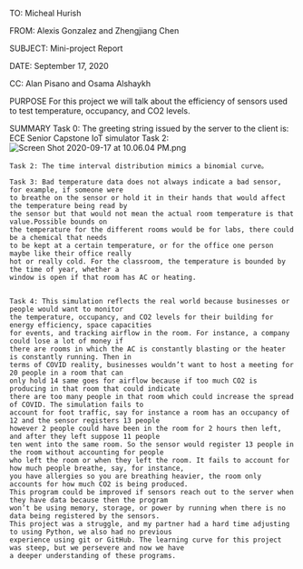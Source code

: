 TO: Micheal Hurish 

FROM: Alexis Gonzalez and Zhengjiang Chen

SUBJECT: Mini-project Report

DATE: September 17, 2020

CC: Alan Pisano and Osama Alshaykh

PURPOSE
	For this project we will talk about the efficiency of sensors used to test temperature, occupancy, and CO2 levels.

SUMMARY 
	Task 0: The greeting string issued by the server to the client is: ECE Senior Capstone IoT simulator
	Task 2:
 ![Screen Shot 2020-09-17 at 10.06.04 PM.png](img1.png)



	Task 2: The time interval distribution mimics a binomial curve。 
  
	Task 3: Bad temperature data does not always indicate a bad sensor, for example, if someone were 
	to breathe on the sensor or hold it in their hands that would affect the temperature being read by 
	the sensor but that would not mean the actual room temperature is that value.Possible bounds on 
	the temperature for the different rooms would be for labs, there could be a chemical that needs 
	to be kept at a certain temperature, or for the office one person maybe like their office really 
	hot or really cold. For the classroom, the temperature is bounded by the time of year, whether a 
	window is open if that room has AC or heating. 
  
  
	Task 4: This simulation reflects the real world because businesses or people would want to monitor 
	the temperature, occupancy, and CO2 levels for their building for energy efficiency, space capacities 
	for events, and tracking airflow in the room. For instance, a company could lose a lot of money if 
	there are rooms in which the AC is constantly blasting or the heater is constantly running. Then in 
	terms of COVID reality, businesses wouldn’t want to host a meeting for 20 people in a room that can 
	only hold 14 same goes for airflow because if too much CO2 is producing in that room that could indicate 
	there are too many people in that room which could increase the spread of COVID. The simulation fails to 
	account for foot traffic, say for instance a room has an occupancy of 12 and the sensor registers 13 people 
	however 2 people could have been in the room for 2 hours then left, and after they left suppose 11 people 
	ten went into the same room. So the sensor would register 13 people in the room without accounting for people 
	who left the room or when they left the room. It fails to account for how much people breathe, say, for instance, 
	you have allergies so you are breathing heavier, the room only accounts for how much CO2 is being produced. 
	This program could be improved if sensors reach out to the server when they have data because then the program 
	won’t be using memory, storage, or power by running when there is no data being registered by the sensors. 
	This project was a struggle, and my partner had a hard time adjusting to using Python, we also had no previous 
	experience using git or GitHub. The learning curve for this project was steep, but we persevere and now we have 
	a deeper understanding of these programs. 

